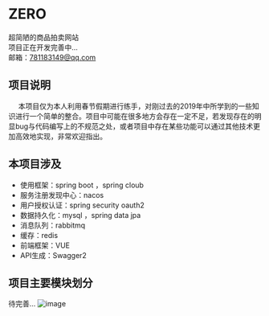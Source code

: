 # ZERO 
超简陋的商品拍卖网站   
项目正在开发完善中...  
邮箱：781183149@qq.com

## 项目说明
&#160; &#160;&#160;&#160;本项目仅为本人利用春节假期进行练手，对刚过去的2019年中所学到的一些知识进行一个简单的整合。项目中可能在很多地方会存在一定不足，若发现存在的明显bug与代码编写上的不规范之处，或者项目中存在某些功能可以通过其他技术更加高效地实现，非常欢迎指出。  

## 本项目涉及
* 使用框架：spring boot ，spring cloub
* 服务注册发现中心：nacos
* 用户授权认证：spring security oauth2
* 数据持久化：mysql ，spring data jpa
* 消息队列：rabbitmq
* 缓存：redis
* 前端框架：VUE
* API生成：Swagger2 

## 项目主要模块划分
待完善...
![image](https://note.youdao.com/yws/api/personal/file/508DD3EB1CAD4679957F5C9371703A81?method=download&shareKey=0537822fbb11444da8f1c38a2c63e33d)
